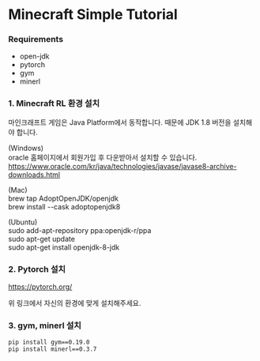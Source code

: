 # Minecraft Simple Tutorial 

### Requirements
- open-jdk
- pytorch
- gym
- minerl

###  1. Minecraft RL 환경 설치
마인크래프트 게임은 Java Platform에서 동작합니다. 때문에 JDK 1.8 버전을 설치해야 합니다. 

(Windows)  
oracle 홈페이지에서 회원가입 후 다운받아서 설치할 수 있습니다. 
https://www.oracle.com/kr/java/technologies/javase/javase8-archive-downloads.html

(Mac)  
brew tap AdoptOpenJDK/openjdk  
brew install --cask adoptopenjdk8  

(Ubuntu)  
sudo add-apt-repository ppa:openjdk-r/ppa  
sudo apt-get update  
sudo apt-get install openjdk-8-jdk  

### 2. Pytorch 설치

https://pytorch.org/

위 링크에서 자신의 환경에 맞게 설치해주세요.  

### 3. gym, minerl 설치

```
pip install gym==0.19.0
pip install minerl==0.3.7
```